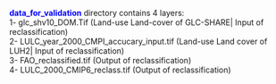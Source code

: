 <span style="color:blue">**data_for_validation**</span> directory contains 4 layers: <br />
1- glc_shv10_DOM.Tif (Land-use Land-cover of GLC-SHARE| Input of reclassification) <br />
2- LULC_year_2000_CMPI_accucary_input.tif (Land-use Land cover of LUH2| Input of reclassification)<br />
3- FAO_reclassified.tif  (Output of reclassification) <br />
4- LULC_2000_CMIP6_reclass.tif (Output of reclassification) <br />

 
